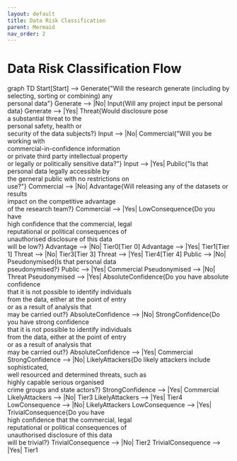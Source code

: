 ```yaml
---
layout: default
title: Data Risk Classification
parent: Mermaid
nav_order: 2
---
```


<head>
  <script src="https://cdn.jsdelivr.net/npm/mermaid/dist/mermaid.min.js">
  <script>mermaid.initialize({startOnLoad:true});</script>
</head>

# Data Risk Classification Flow

<div class="mermaid">
graph TD
Start[Start] --> Generate{"Will the research generate (including by <br/> selecting, sorting or combining) any <br/> personal data"}
Generate --> |No| Input{Will any project input be personal data}
Generate --> |Yes| Threat{Would disclosure pose <br/> a substantial threat to the <br/> personal safety, health or <br/> security of the data subjects?}
Input --> |No| Commercial{"Will you be working with <br/> commercial-in-confidence information <br/> or private third party intellectual property <br/> or legally or politically sensitive data?"}
Input --> |Yes| Public{"Is that personal data legally accessible by <br/> the gerneral public with no restrictions on <br/> use?"}
Commercial --> |No| Advantage{Will releasing any of the datasets or results <br/> impact on the competitive advantage <br/> of the research team?}
Commercial --> |Yes| LowConsequence{Do you have <br/> high confidence that the commercial, legal <br/> reputational or political consequences of <br/>unauthorised disclosure of this data <br/> will be low?}
Advantage --> |No| Tier0[Tier 0]
Advantage --> |Yes| Tier1[Tier 1]
Threat --> |No| Tier3[Tier 3]
Threat --> |Yes| Tier4[Tier 4]
Public --> |No| Pseudonymised{Is that personal data <br/> pseudonymised?}
Public --> |Yes| Commercial
Pseudonymised --> |No| Threat
Pseudonymised --> |Yes| AbsoluteConfidence{Do you have absolute confidence <br/> that it is not possible to identify individuals <br/> from the data, either at the point of entry <br/> or as a result of analysis that <br/> may be carried out?}
AbsoluteConfidence --> |No| StrongConfidence{Do you have strong confidence <br/> that it is not possible to identify individuals <br/> from the data, either at the point of entry <br/> or as a result of analysis that <br/> may be carried out?}
AbsoluteConfidence --> |Yes| Commercial
StrongConfidence --> |No| LikelyAttackers{Do likely attackers include sophisticated, <br/> well resourced and determined threats, such as <br/> highly capable serious organised <br/> crime groups and state actors?}
StrongConfidence --> |Yes| Commercial
LikelyAttackers --> |No| Tier3
LikelyAttackers --> |Yes| Tier4
LowConsequence --> |No| LikelyAttackers
LowConsequence --> |Yes| TrivialConsequence{Do you have <br/> high confidence that the commercial, legal <br/> reputational or political consequences of <br/>unauthorised disclosure of this data <br/> will be trivial?}
TrivialConsequence --> |No| Tier2
TrivialConsequence --> |Yes| Tier1
</div>